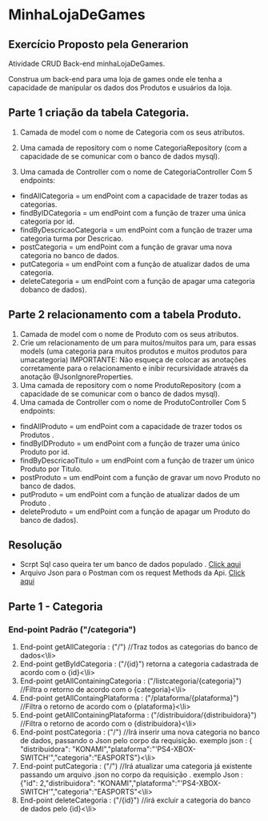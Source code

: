 # MinhaLojaDeGames
## Exercício Proposto pela Generarion

Atividade CRUD Back-end minhaLojaDeGames.

Construa um back-end para uma loja de games onde ele tenha a capacidade de
manipular os dados dos Produtos e usuários da loja.

## Parte 1 criação da tabela Categoria.

1. Camada de model com o nome de Categoria com os seus atributos.

2. Uma camada de repository com o nome CategoriaRepository (com a
capacidade de se comunicar com o banco de dados mysql).

3. Uma camada de Controller com o nome de CategoriaController Com 5
endpoints:
<ul>
  <li>findAllCategoria = um endPoint com a capacidade de trazer todas as categorias.</li>
  <li>findByIDCategoria = um endPoint com a função de trazer uma única categoria por id.</li>
  <li>findByDescricaoCategoria = um endPoint com a função de trazer uma categoria turma por Descricao.</li>
  <li>postCategoria = um endPoint com a função de gravar uma nova categoria no banco de dados.</li>
  <li> putCategoria = um endPoint com a função de atualizar dados de uma categoria.</li>
  <li>deleteCategoria = um endPoint com a função de apagar uma categoria dobanco de dados).</li>
</ul>

## Parte 2 relacionamento com a tabela Produto.

1. Camada de model com o nome de Produto com os seus atributos.
2. Crie um relacionamento de um para muitos/muitos para um, para essas models (uma categoria para muitos produtos e muitos produtos para umacategoria)
IMPORTANTE: Não esqueça de colocar as anotações corretamente para o relacionamento e inibir recursividade através da anotação @JsonIgnoreProperties.
4. Uma camada de repository com o nome ProdutoRepository (com a capacidade de se comunicar com o banco de dados mysql).
5. Uma camada de Controller com o nome de ProdutoController Com 5  endpoints:
<ul>
  <li>findAllProduto = um endPoint com a capacidade de trazer todos os Produtos .</li>
  <li>findByIDProduto = um endPoint com a função de trazer uma único Produto por id.</li>
  <li>findByDescricaoTitulo = um endPoint com a função de trazer um único Produto por Titulo.</li>
  <li>postProduto = um endPoint com a função de gravar um novo Produto no banco de dados.</li>
  <li> putProduto = um endPoint com a função de atualizar dados de um Produto .</li>
  <li>deleteProduto = um endPoint com a função de apagar um Produto do banco de dados).
</li>
</ul>

## Resolução 
<ul>
  <li>Scrpt Sql caso queira ter um banco de dados populado . <a href="https://github.com/luisfsm/MinhaLojaDeGames/tree/master/Back-end/Scripts_sql"> Click aqui </a> </li>
  <li>Arquivo Json para o Postman com os request Methods da Api. <a href="https://github.com/luisfsm/MinhaLojaDeGames/tree/master/Back-end/postman_config"> Click aqui </a>  </li>
</ul>

## Parte 1 - Categoria

### End-point Padrão ("/categoria")


<ol>
  <li>End-point getAllCategoria : ("/") //Traz todos as categorias do banco de dados<\li>
  <li>End-point getByIdCategoria : ("/{id}") retorna a categoria cadastrada de acordo com o {id}<\li>
  <li>End-point getAllContainingCategoria : ("/listcategoria/{categoria}") //Filtra o retorno de acordo com o {categoria}<\li>
  <li>End-point getAllContaingPlataforma : ("/plataforma/{plataforma}") //Filtra o retorno de acordo com o  {plataforma}<\li>
  <li>End-point getAllContainingPlataforma : ("/distribuidora/{distribuidora}") //Filtra o retorno de acordo com o {distribuidora}<\li>
  <li>End-point postCategoria : ("/") //Irá inserir uma nova categoria no banco de dados, passando o Json pelo corpo da requisição.
      exemplo json : { "distribuidora": "KONAMI","plataforma":"'PS4-XBOX-SWITCH'","categoria":"EASPORTS"}<\li>
  <li> End-point putCategoria : ("/") //Irá atualizar uma categoria já existente passando um arquivo .json no corpo da requisição .
      exemplo Json : {"id": 2,"distribuidora": "KONAMI","plataforma":"'PS4-XBOX-SWITCH'","categoria":"EASPORTS"<\li>
   <li>End-point deleteCategoria : ("/{id}") //irá excluir a categoria do banco de dados pelo {id}<\li>
</ol>


